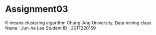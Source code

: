 # Assignment03
K-means clustering algorithm
Chung-Ang University, Data mining class
Name : Jun-ha Lee
Student ID : 2017220159
